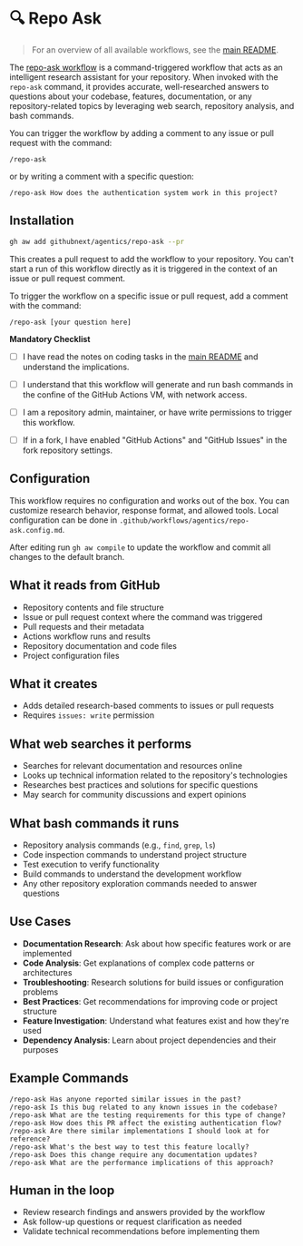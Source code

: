 # 🔍 Repo Ask

> For an overview of all available workflows, see the [main README](../README.md).

The [repo-ask workflow](../workflows/repo-ask.md?plain=1) is a command-triggered workflow that acts as an intelligent research assistant for your repository. When invoked with the `repo-ask` command, it provides accurate, well-researched answers to questions about your codebase, features, documentation, or any repository-related topics by leveraging web search, repository analysis, and bash commands.

You can trigger the workflow by adding a comment to any issue or pull request with the command:

```
/repo-ask
```

or by writing a comment with a specific question:

```
/repo-ask How does the authentication system work in this project?
```

## Installation

```bash
gh aw add githubnext/agentics/repo-ask --pr
```

This creates a pull request to add the workflow to your repository. You can't start a run of this workflow directly as it is triggered in the context of an issue or pull request comment.

To trigger the workflow on a specific issue or pull request, add a comment with the command:

```
/repo-ask [your question here]
```

**Mandatory Checklist**

* [ ] I have read the notes on coding tasks in the [main README](../README.md) and understand the implications.

* [ ] I understand that this workflow will generate and run bash commands in the confine of the GitHub Actions VM, with network access.

* [ ] I am a repository admin, maintainer, or have write permissions to trigger this workflow.

* [ ] If in a fork, I have enabled "GitHub Actions" and "GitHub Issues" in the fork repository settings.

## Configuration

This workflow requires no configuration and works out of the box. You can customize research behavior, response format, and allowed tools. Local configuration can be done in `.github/workflows/agentics/repo-ask.config.md`.

After editing run `gh aw compile` to update the workflow and commit all changes to the default branch.

## What it reads from GitHub

- Repository contents and file structure
- Issue or pull request context where the command was triggered
- Pull requests and their metadata
- Actions workflow runs and results
- Repository documentation and code files
- Project configuration files

## What it creates

- Adds detailed research-based comments to issues or pull requests
- Requires `issues: write` permission

## What web searches it performs

- Searches for relevant documentation and resources online
- Looks up technical information related to the repository's technologies
- Researches best practices and solutions for specific questions
- May search for community discussions and expert opinions

## What bash commands it runs

- Repository analysis commands (e.g., `find`, `grep`, `ls`)
- Code inspection commands to understand project structure
- Test execution to verify functionality
- Build commands to understand the development workflow
- Any other repository exploration commands needed to answer questions

## Use Cases

- **Documentation Research**: Ask about how specific features work or are implemented
- **Code Analysis**: Get explanations of complex code patterns or architectures  
- **Troubleshooting**: Research solutions for build issues or configuration problems
- **Best Practices**: Get recommendations for improving code or project structure
- **Feature Investigation**: Understand what features exist and how they're used
- **Dependency Analysis**: Learn about project dependencies and their purposes

## Example Commands

```
/repo-ask Has anyone reported similar issues in the past?
/repo-ask Is this bug related to any known issues in the codebase?
/repo-ask What are the testing requirements for this type of change?
/repo-ask How does this PR affect the existing authentication flow?
/repo-ask Are there similar implementations I should look at for reference?
/repo-ask What's the best way to test this feature locally?
/repo-ask Does this change require any documentation updates?
/repo-ask What are the performance implications of this approach?
```

## Human in the loop

- Review research findings and answers provided by the workflow
- Ask follow-up questions or request clarification as needed
- Validate technical recommendations before implementing them
